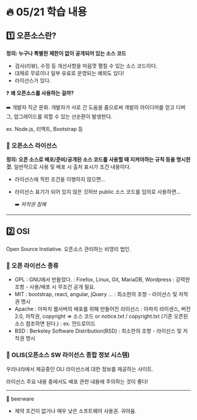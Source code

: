 # :fire: 05/21 학습 내용

## :one: 오픈소스란?

**정의: 누구나 특별한 제한이 없이 공개되어 있는 소스 코드**

- 검사(리뷰), 수정 등 개선사항을 마음껏 펼칠 수 있는 소스 코드이다.
- 대체로 무료이나 일부 유료로 운영되는 예외도 있다!
- 라이선스가 있다.

❓ **왜 오픈소스를 사용하는 걸까?**

➡️ 개발자 직군 문화. 개발자가 서로 간 도움을 줌으로써 개발의 아이디어를 얻고 디버그, 업그레이드를 꾀할 수 있는 선순환이 발생한다.

ex. Node.js, 리액트, Bootstrap 등

### :memo: 오픈소스 라이선스

**정의: 오픈 소스로 배포/준비/공개된 소스 코드를 사용할 때 지켜야하는 규칙 등을 명시한 것.** 일반적으로 사용 및 배포 시 출처 표시가 조건 내용이다.

- 라이선스에 적힌 조건을 이행하지 않으면...
- 라이선스 표기가 되어 있지 않은 깃허브 public 소스 코드를 임의로 사용하면...

  ➡️ _저작권 침해_

---

## :two: OSI

Open Source Instiative. 오픈소스 관리하는 비영리 법인.

### :memo: 오픈 라이선스 종류
- GPL
  : GNU에서 만들었다.
  : Firefox, Linux, Git, MariaDB, Wordpress
  : 강력한 조항 - 사용/배포 시 무조건 공개 필요.
- MIT
  : bootstrap, react, angular, jQuery ...
  : 최소한의 조항 - 라이선스 및 저작권 명시 
- Apache
  : 아파치 웹서버의 배포를 위해 만들어진 라이선스
  : 아파치 라이센스, 버전 2.0, 저작권, copyright => 소스 코드 or notice.txt / copyright.txt (기존 오픈된 소스 참조하면 된다.)
  : ex. 안드로이드
- BSD
  : Berkeley Software Distribution(BSD)
  : 최소한의 조항 - 라이선스 및 저작권 명시 

### :memo: OLIS(오픈소스 SW 라이선스 종합 정보 시스템) 

우리나라에서 제공중인 OLI 라이선스에 대한 정보를 제공하는 사이트. 

라이선스 주요 내용 중에서도 배포 관련 내용에 주의하는 것이 좋다!

---

🍪 beerware

- 제약 조건이 없거나 매우 낮은 소프트웨어 사용권. 귀야움.
